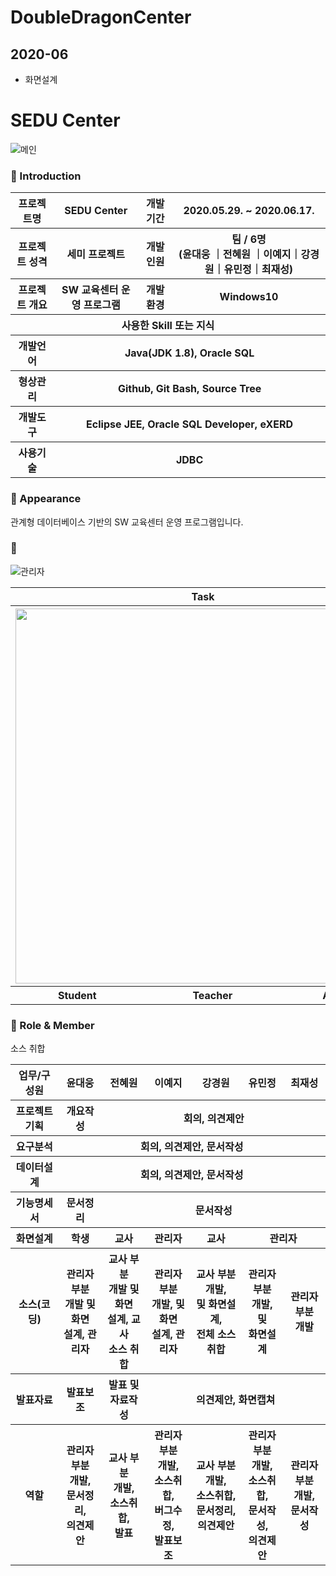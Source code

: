 # DoubleDragonCenter

## 2020-06
 - 화면설계


# SEDU Center

![메인](https://user-images.githubusercontent.com/65211288/84998018-3e79e300-b18a-11ea-957e-80b2acba867a.png)




### 👋 Introduction

<table>
    <tr>
        <th>프로젝트명</th>
        <th>SEDU Center</th>
        <th>개발 기간</th>
        <th>2020.05.29. ~ 2020.06.17.</th>
    </tr>
    <tr>
        <th>프로젝트 성격</th>
        <th>세미 프로젝트</th>
        <th>개발 인원</th>
        <th>팀 / 6명<br>
          (윤대웅 ｜전혜원 ｜이예지｜강경원｜유민정｜최재성)
      </th>
    </tr>
      <tr>
        <th>프로젝트 개요</th>
        <th>SW 교육센터 운영 프로그램</th>
        <th>개발 환경</th>
        <th>Windows10</th>
    </tr>
    <tr>
        <th colspan="5">사용한 Skill 또는 지식</th>
    </tr>  
    <tr>
        <th>개발언어</th>
        <th colspan="3">Java(JDK 1.8), Oracle SQL </th>
    </tr>
    <tr>
        <th>형상관리</th>
        <th colspan="3">Github, Git Bash, Source Tree</th>
    </tr>
    <tr>
        <th>개발도구</th>
        <th colspan="3">Eclipse JEE, Oracle SQL Developer, eXERD</th>
    </tr>
    <tr>
        <th>사용기술</th>
        <th colspan="3">JDBC</th>
    </tr>
</table>

### 📼 Appearance

관계형 데이터베이스 기반의 SW 교육센터 운영 프로그램입니다.

 ### 👋 
 ![관리자](https://user-images.githubusercontent.com/65211288/84998831-500fba80-b18b-11ea-8693-5bf7ed5c55e1.gif)
<table>
    <tr>
        <th colspan="3">Task</th>
    </tr>
    <tr>
        <th colspan="3"><img width="600" src="asset/sedu-center-task.png"></th>
    </tr>
    <tr>
       <th>Student</th>
       <th>Teacher</th>
       <th>Admin</th>
    </tr>
 
</table>

### 📑 Role & Member

<table>
    <tr>
        <th>업무/구성원</th>
        <th> 윤대웅 <th>전혜원 <th>이예지<th>강경원<th>유민정<th>최재성
    </tr>
    <tr>
        <th>프로젝트 기획</th>
        <th>개요작성</th>
        <th colspan="5">회의, 의견제안</th>
    </tr>
    <tr>
        <th>요구분석</th>
        <th colspan="6">회의, 의견제안, 문서작성</th>
    </tr>
    <tr>
        <th>데이터설계</th>
        <th colspan="6">회의, 의견제안, 문서작성</th>
    </tr>
    <tr>
        <th>기능명세서</th>
        <th>문서정리</th>
        <th colspan="5">문서작성</th>
    </tr>
    <tr>
        <th>화면설계</th>
        <th>학생</th>
        <th>교사</th>
        <th>관리자</th>
        <th>교사</th>
        <th colspan="2">관리자</th>
    </tr>
    <tr>
        <th>소스(코딩)</th>
        <th>관리자 부분 <br>개발 및 화면<br>설계, 관리자</th>소스 취합</th>
        <th>교사 부분 <br>개발 및 화면<br>설계, 교사 <br>소스 취합</th>
        <th>관리자 부분 <br>개발, 및 화면<br>설계, 관리자 <br>
        <th>교사 부분 개발, <br>및 화면설계, <br>전체 소스 취합</th>
        <th>관리자 부분 <Br>개발, 및 <Br>화면설계</th>
        <th>관리자 부분 <br>개발</th>
    </tr>
    <tr>
        <th>발표자료</th>
        <th>발표보조</th>
        <th>발표 및 <br>자료작성</th>
        <th colspan="4">의견제안, 화면캡쳐</th>
    </tr>
    <tr>
        <th>역할</th>
        <th>관리자 부분 <br>개발, <br>문서정리, <br>의견제안</th>
        <th>교사 부분 <br>개발, <br>소스취합, <br>발표</th>
        <th>관리자 부분 <br>개발, <br>소스취합, <br>버그수정, <br>발표보조</th>
        <th>교사 부분 <br>개발, <br>소스취합, <br>문서정리, <br>의견제안</th>
        <th>관리자 부분 <br>개발, <br>소스취합, <br>문서작성, <br>의견제안</th>
        <th>관리자 부분 <br>개발, <br>문서작성</th>
    </tr>
</table>

